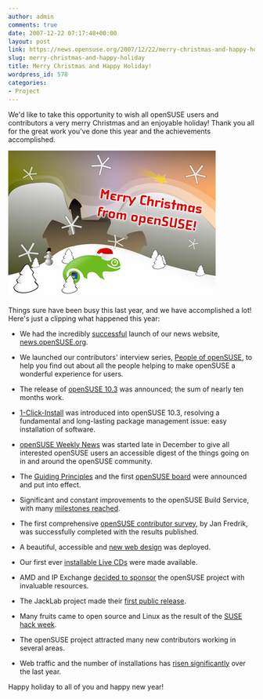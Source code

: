 ```yaml
---
author: admin
comments: true
date: 2007-12-22 07:17:48+00:00
layout: post
link: https://news.opensuse.org/2007/12/22/merry-christmas-and-happy-holiday/
slug: merry-christmas-and-happy-holiday
title: Merry Christmas and Happy Holiday!
wordpress_id: 578
categories:
- Project
---
```


We'd like to take this opportunity to wish all openSUSE users and contributors a very merry Christmas and an enjoyable holiday! Thank you all for the great work you've done this year and the achievements accomplished.



[![xmas_small.jpg](/wp-content/uploads/2007/12/xmas_small.jpg)](/wp-content/uploads/2007/12/xmas.jpg)



<!-- more -->
Things sure have been busy this last year, and we have accomplished a lot! Here's just a clipping what happened this year: 




  * We had the incredibly [successful](http://www.kdedevelopers.org/node/3132) launch of our news website, [news.openSUSE.org](http://news.opensuse.org). 


  * We launched our contributors' interview series, [People of openSUSE](http://news.opensuse.org/category/people-of-opensuse/), to help you find out about all the people helping to make openSUSE a wonderful experience for users.


  * The release of [openSUSE 10.3](http://news.opensuse.org/2007/10/04/announcing-opensuse-103-gm/) was announced; the sum of nearly ten months work.


  * [1-Click-Install](http://news.opensuse.org/2007/08/21/sneak-peeks-at-opensuse-103-1-click-install/) was introduced into openSUSE 10.3, resolving a fundamental and long-lasting package management issue: easy installation of software.


  * [openSUSE Weekly News](http://en.opensuse.org/OpenSUSE_Weekly_News) was started late in December to give all interested openSUSE users an accessible digest of the things going on in and around the openSUSE community.



  * The [Guiding Principles](http://en.opensuse.org/Guiding_Principles) and the first [openSUSE board](http://opensuse.org/Board) were announced and put into effect.


  * Significant and constant improvements to the openSUSE Build Service, with many [milestones reached](http://en.opensuse.org/Build_Service/Roadmap#Milestone_Poinsettia_.28Version_0.5.29.2C_end_of_the_year).


  * The first comprehensive [openSUSE contributor survey](http://news.opensuse.org/2007/12/12/results-from-contributor-survey/), by Jan Fredrik, was successfully completed with the results published.


  * A beautiful, accessible and [new web design](http://opensuse.org) was deployed.


  * Our first ever [installable Live CDs](http://news.opensuse.org/2007/11/02/opensuse-103-live-version-available/) were made available.


  * AMD and IP Exchange [decided to sponsor](http://opensuse.org/Sponsors) the openSUSE project with invaluable resources.


  * The JackLab project made their [first public release](http://news.opensuse.org/2007/09/17/jacklab-project-announces-its-first-public-release/).


  * Many fruits came to open source and Linux as the result of the [SUSE hack week](http://news.opensuse.org/2007/06/24/announcing-hack-week/).


  * The openSUSE project attracted many new contributors working in several areas.


  * Web traffic and the number of installations has [risen significantly](http://news.opensuse.org/2007/10/11/more-numbers/) over the last year.



Happy holiday to all of you and happy new year!
